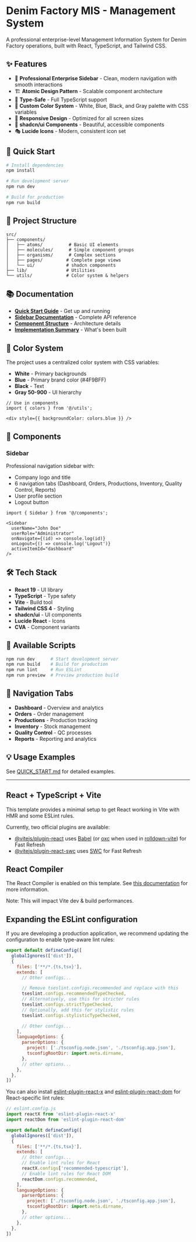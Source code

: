 # Denim Factory MIS - Management System

A professional enterprise-level Management Information System for Denim Factory operations, built with React, TypeScript, and Tailwind CSS.

## ✨ Features

- 🎨 **Professional Enterprise Sidebar** - Clean, modern navigation with smooth interactions
- 🏗️ **Atomic Design Pattern** - Scalable component architecture
- 🎯 **Type-Safe** - Full TypeScript support
- 🎨 **Custom Color System** - White, Blue, Black, and Gray palette with CSS variables
- 📱 **Responsive Design** - Optimized for all screen sizes
- 🔧 **shadcn/ui Components** - Beautiful, accessible components
- 🎭 **Lucide Icons** - Modern, consistent icon set

## 🚀 Quick Start

```bash
# Install dependencies
npm install

# Run development server
npm run dev

# Build for production
npm run build
```

## 📁 Project Structure

```
src/
├── components/
│   ├── atoms/          # Basic UI elements
│   ├── molecules/      # Simple component groups
│   ├── organisms/      # Complex sections
│   ├── pages/         # Complete page views
│   └── ui/            # shadcn components
├── lib/               # Utilities
└── utils/             # Color system & helpers
```

## 📚 Documentation

- **[Quick Start Guide](QUICK_START.md)** - Get up and running
- **[Sidebar Documentation](SIDEBAR_DOCUMENTATION.md)** - Complete API reference
- **[Component Structure](COMPONENT_STRUCTURE.md)** - Architecture details
- **[Implementation Summary](IMPLEMENTATION_SUMMARY.md)** - What's been built

## 🎨 Color System

The project uses a centralized color system with CSS variables:

- **White** - Primary backgrounds
- **Blue** - Primary brand color (#4F9BFF)
- **Black** - Text
- **Gray 50-900** - UI hierarchy

```tsx
// Use in components
import { colors } from '@/utils';

<div style={{ backgroundColor: colors.blue }} />
```

## 🧩 Components

### Sidebar
Professional navigation sidebar with:
- Company logo and title
- 6 navigation tabs (Dashboard, Orders, Productions, Inventory, Quality Control, Reports)
- User profile section
- Logout button

```tsx
import { Sidebar } from '@/components';

<Sidebar
  userName="John Doe"
  userRole="Administrator"
  onNavigate={(id) => console.log(id)}
  onLogout={() => console.log('Logout')}
  activeItemId="dashboard"
/>
```

## 🛠️ Tech Stack

- **React 19** - UI library
- **TypeScript** - Type safety
- **Vite** - Build tool
- **Tailwind CSS 4** - Styling
- **shadcn/ui** - UI components
- **Lucide React** - Icons
- **CVA** - Component variants

## 📝 Available Scripts

```bash
npm run dev      # Start development server
npm run build    # Build for production
npm run lint     # Run ESLint
npm run preview  # Preview production build
```

## 🎯 Navigation Tabs

- **Dashboard** - Overview and analytics
- **Orders** - Order management
- **Productions** - Production tracking
- **Inventory** - Stock management
- **Quality Control** - QC processes
- **Reports** - Reporting and analytics

## 💡 Usage Examples

See [QUICK_START.md](QUICK_START.md) for detailed examples.

---

## React + TypeScript + Vite

This template provides a minimal setup to get React working in Vite with HMR and some ESLint rules.

Currently, two official plugins are available:

- [@vitejs/plugin-react](https://github.com/vitejs/vite-plugin-react/blob/main/packages/plugin-react) uses [Babel](https://babeljs.io/) (or [oxc](https://oxc.rs) when used in [rolldown-vite](https://vite.dev/guide/rolldown)) for Fast Refresh
- [@vitejs/plugin-react-swc](https://github.com/vitejs/vite-plugin-react/blob/main/packages/plugin-react-swc) uses [SWC](https://swc.rs/) for Fast Refresh

## React Compiler

The React Compiler is enabled on this template. See [this documentation](https://react.dev/learn/react-compiler) for more information.

Note: This will impact Vite dev & build performances.


## Expanding the ESLint configuration

If you are developing a production application, we recommend updating the configuration to enable type-aware lint rules:

```js
export default defineConfig([
  globalIgnores(['dist']),
  {
    files: ['**/*.{ts,tsx}'],
    extends: [
      // Other configs...

      // Remove tseslint.configs.recommended and replace with this
      tseslint.configs.recommendedTypeChecked,
      // Alternatively, use this for stricter rules
      tseslint.configs.strictTypeChecked,
      // Optionally, add this for stylistic rules
      tseslint.configs.stylisticTypeChecked,

      // Other configs...
    ],
    languageOptions: {
      parserOptions: {
        project: ['./tsconfig.node.json', './tsconfig.app.json'],
        tsconfigRootDir: import.meta.dirname,
      },
      // other options...
    },
  },
])
```

You can also install [eslint-plugin-react-x](https://github.com/Rel1cx/eslint-react/tree/main/packages/plugins/eslint-plugin-react-x) and [eslint-plugin-react-dom](https://github.com/Rel1cx/eslint-react/tree/main/packages/plugins/eslint-plugin-react-dom) for React-specific lint rules:

```js
// eslint.config.js
import reactX from 'eslint-plugin-react-x'
import reactDom from 'eslint-plugin-react-dom'

export default defineConfig([
  globalIgnores(['dist']),
  {
    files: ['**/*.{ts,tsx}'],
    extends: [
      // Other configs...
      // Enable lint rules for React
      reactX.configs['recommended-typescript'],
      // Enable lint rules for React DOM
      reactDom.configs.recommended,
    ],
    languageOptions: {
      parserOptions: {
        project: ['./tsconfig.node.json', './tsconfig.app.json'],
        tsconfigRootDir: import.meta.dirname,
      },
      // other options...
    },
  },
])
```
